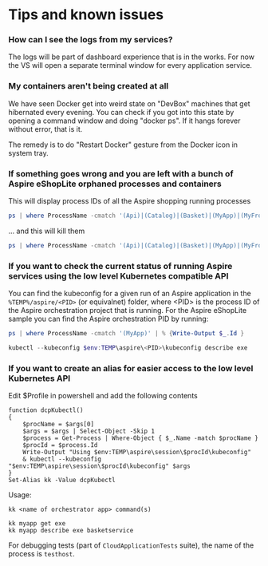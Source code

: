 # Tips and known issues

### How can I see the logs from my services?

The logs will be part of dashboard experience that is in the works. For now the VS will open a separate terminal window for every application service.

### My containers aren't being created at all

We have seen Docker get into weird state on "DevBox" machines that get hibernated every evening. You can check if you got into this state by opening a command window and doing "docker ps". If it hangs forever without error, that is it.

The remedy is to do "Restart Docker" gesture from the Docker icon in system tray.

### If something goes wrong and you are left with a bunch of Aspire eShopLite orphaned processes and containers

This will display process IDs of all the Aspire shopping running processes

```ps1
ps | where ProcessName -cmatch '(Api)|(Catalog)|(Basket)|(MyApp)|(MyFrontend)|(OrderProcessor)' | % {Write-Output $_.Id }
```

… and this will kill them

```ps1
ps | where ProcessName -cmatch '(Api)|(Catalog)|(Basket)|(MyApp)|(MyFrontend)|(OrderProcessor)' | % {Write-Output $_.Id; kill $_.Id }
```

### If you want to check the current status of running Aspire services using the low level Kubernetes compatible API

You can find the kubeconfig for a given run of an Aspire application in the `%TEMP%/aspire/<PID>` (or equivalnet) folder, where &lt;PID&gt; is the process ID of the Aspire orchestration project that is running. For the Aspire eShopLite sample you can find the Aspire orchestration PID by running:

```ps1
ps | where ProcessName -cmatch '(MyApp)' | % {Write-Output $_.Id }
```

```ps1
kubectl --kubeconfig $env:TEMP\aspire\<PID>\kubeconfig describe exe
```

### If you want to create an alias for easier access to the low level Kubernetes API

Edit $Profile in powershell and add the following contents

```
function dcpKubectl()
{
    $procName = $args[0]
    $args = $args | Select-Object -Skip 1
    $process = Get-Process | Where-Object { $_.Name -match $procName }
    $procId = $process.Id
    Write-Output "Using $env:TEMP\aspire\session\$procId\kubeconfig"
    & kubectl --kubeconfig "$env:TEMP\aspire\session\$procId\kubeconfig" $args
}
Set-Alias kk -Value dcpKubectl
```
Usage:

```
kk <name of orchestrator app> command(s)

kk myapp get exe
kk myapp describe exe basketservice
```

For debugging tests (part of `CloudApplicationTests` suite), the name of the process is `testhost`.
